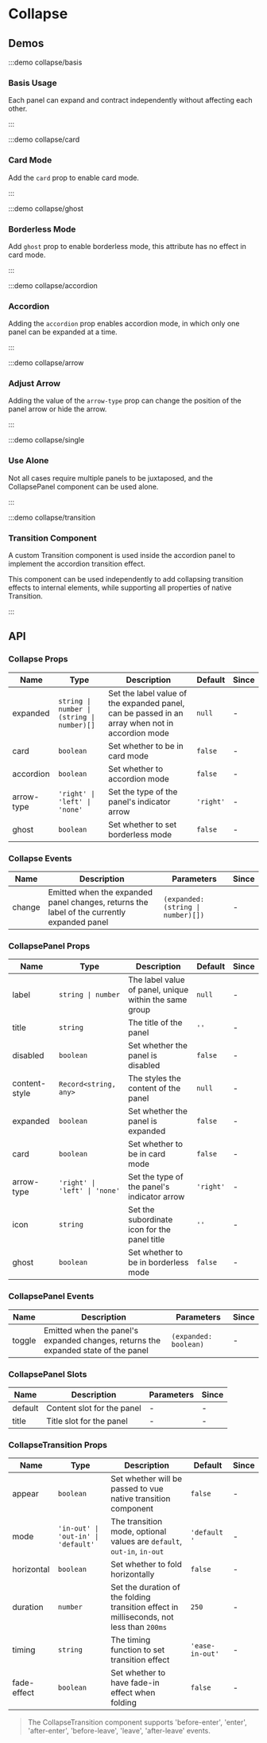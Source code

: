 # Collapse

## Demos

:::demo collapse/basis

### Basis Usage

Each panel can expand and contract independently without affecting each other.

:::

:::demo collapse/card

### Card Mode

Add the `card` prop to enable card mode.

:::

:::demo collapse/ghost

### Borderless Mode

Add `ghost` prop to enable borderless mode, this attribute has no effect in card mode.

:::

:::demo collapse/accordion

### Accordion

Adding the `accordion` prop enables accordion mode, in which only one panel can be expanded at a time.

:::

:::demo collapse/arrow

### Adjust Arrow

Adding the value of the `arrow-type` prop can change the position of the panel arrow or hide the arrow.

:::

:::demo collapse/single

### Use Alone

Not all cases require multiple panels to be juxtaposed, and the CollapsePanel component can be used alone.

:::

:::demo collapse/transition

### Transition Component

A custom Transition component is used inside the accordion panel to implement the accordion transition effect.

This component can be used independently to add collapsing transition effects to internal elements, while supporting all properties of native Transition.

:::

## API

### Collapse Props

| Name       | Type                                       | Description                                                                                     | Default   | Since |
| ---------- | ------------------------------------------ | ----------------------------------------------------------------------------------------------- | --------- | ----- |
| expanded   | `string \| number \| (string \| number)[]` | Set the label value of the expanded panel, can be passed in an array when not in accordion mode | `null`    | -     |
| card       | `boolean`                                  | Set whether to be in card mode                                                                  | `false`   | -     |
| accordion  | `boolean`                                  | Set whether to accordion mode                                                                   | `false`   | -     |
| arrow-type | `'right' \| 'left' \| 'none'`              | Set the type of the panel's indicator arrow                                                     | `'right'` | -     |
| ghost      | `boolean`                                  | Set whether to set borderless mode                                                              | `false`   | -     |

### Collapse Events

| Name   | Description                                                                                | Parameters                         | Since |
| ------ | ------------------------------------------------------------------------------------------ | ---------------------------------- | ----- |
| change | Emitted when the expanded panel changes, returns the label of the currently expanded panel | `(expanded: (string \| number)[])` | -     |

### CollapsePanel Props

| Name          | Type                          | Description                                            | Default   | Since |
| ------------- | ----------------------------- | ------------------------------------------------------ | --------- | ----- |
| label         | `string \| number`            | The label value of panel, unique within the same group | `null`    | -     |
| title         | `string`                      | The title of the panel                                 | `''`      | -     |
| disabled      | `boolean`                     | Set whether the panel is disabled                      | `false`   | -     |
| content-style | `Record<string, any>`         | The styles the content of the panel                    | `null`    | -     |
| expanded      | `boolean`                     | Set whether the panel is expanded                      | `false`   | -     |
| card          | `boolean`                     | Set whether to be in card mode                         | `false`   | -     |
| arrow-type    | `'right' \| 'left' \| 'none'` | Set the type of the panel's indicator arrow            | `'right'` | -     |
| icon          | `string`                      | Set the subordinate icon for the panel title           | `''`      | -     |
| ghost         | `boolean`                     | Set whether to be in borderless mode                   | `false`   | -     |

### CollapsePanel Events

| Name   | Description                                                                        | Parameters            | Since |
| ------ | ---------------------------------------------------------------------------------- | --------------------- | ----- |
| toggle | Emitted when the panel's expanded changes, returns the expanded state of the panel | `(expanded: boolean)` | -     |

### CollapsePanel Slots

| Name    | Description                | Parameters | Since |
| ------- | -------------------------- | ---------- | ----- |
| default | Content slot for the panel | -          | -     |
| title   | Title slot for the panel   | -          | -     |

### CollapseTransition Props

| Name        | Type                                | Description                                                                              | Default         | Since |
| ----------- | ----------------------------------- | ---------------------------------------------------------------------------------------- | --------------- | ----- |
| appear      | `boolean`                           | Set whether will be passed to vue native transition component                            | `false`         | -     |
| mode        | `'in-out' \| 'out-in' \| 'default'` | The transition mode, optional values are `default`, `out-in`, `in-out`                   | `'default '`    | -     |
| horizontal  | `boolean`                           | Set whether to fold horizontally                                                         | `false`         | -     |
| duration    | `number`                            | Set the duration of the folding transition effect in milliseconds, not less than `200ms` | `250`           | -     |
| timing      | `string`                            | The timing function to set transition effect                                             | `'ease-in-out'` | -     |
| fade-effect | `boolean`                           | Set whether to have fade-in effect when folding                                          | `false`         | -     |

> The CollapseTransition component supports 'before-enter', 'enter', 'after-enter', 'before-leave', 'leave', 'after-leave' events.
